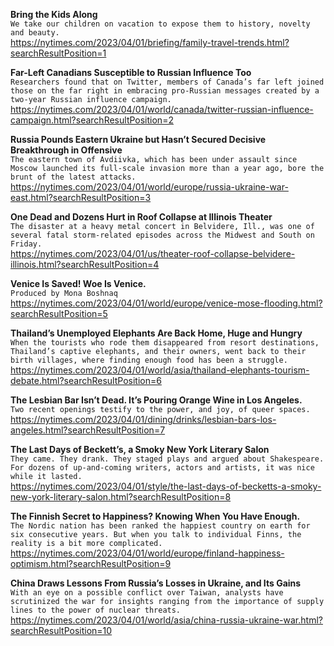 **Bring the Kids Along**\
`We take our children on vacation to expose them to history, novelty and beauty.`\
https://nytimes.com/2023/04/01/briefing/family-travel-trends.html?searchResultPosition=1

**Far-Left Canadians Susceptible to Russian Influence Too**\
`Researchers found that on Twitter, members of Canada’s far left joined those on the far right in embracing pro-Russian messages created by a two-year Russian influence campaign.`\
https://nytimes.com/2023/04/01/world/canada/twitter-russian-influence-campaign.html?searchResultPosition=2

**Russia Pounds Eastern Ukraine but Hasn’t Secured Decisive Breakthrough in Offensive**\
`The eastern town of Avdiivka, which has been under assault since Moscow launched its full-scale invasion more than a year ago, bore the brunt of the latest attacks.`\
https://nytimes.com/2023/04/01/world/europe/russia-ukraine-war-east.html?searchResultPosition=3

**One Dead and Dozens Hurt in Roof Collapse at Illinois Theater**\
`The disaster at a heavy metal concert in Belvidere, Ill., was one of several fatal storm-related episodes across the Midwest and South on Friday.`\
https://nytimes.com/2023/04/01/us/theater-roof-collapse-belvidere-illinois.html?searchResultPosition=4

**Venice Is Saved! Woe Is Venice.**\
`Produced by Mona Boshnaq`\
https://nytimes.com/2023/04/01/world/europe/venice-mose-flooding.html?searchResultPosition=5

**Thailand’s Unemployed Elephants Are Back Home, Huge and Hungry**\
`When the tourists who rode them disappeared from resort destinations, Thailand’s captive elephants, and their owners, went back to their birth villages, where finding enough food has been a struggle.`\
https://nytimes.com/2023/04/01/world/asia/thailand-elephants-tourism-debate.html?searchResultPosition=6

**The Lesbian Bar Isn’t Dead. It’s Pouring Orange Wine in Los Angeles.**\
`Two recent openings testify to the power, and joy, of queer spaces.`\
https://nytimes.com/2023/04/01/dining/drinks/lesbian-bars-los-angeles.html?searchResultPosition=7

**The Last Days of Beckett’s, a Smoky New York Literary Salon**\
`They came. They drank. They staged plays and argued about Shakespeare. For dozens of up-and-coming writers, actors and artists, it was nice while it lasted.`\
https://nytimes.com/2023/04/01/style/the-last-days-of-becketts-a-smoky-new-york-literary-salon.html?searchResultPosition=8

**The Finnish Secret to Happiness? Knowing When You Have Enough.**\
`The Nordic nation has been ranked the happiest country on earth for six consecutive years. But when you talk to individual Finns, the reality is a bit more complicated.`\
https://nytimes.com/2023/04/01/world/europe/finland-happiness-optimism.html?searchResultPosition=9

**China Draws Lessons From Russia’s Losses in Ukraine, and Its Gains**\
`With an eye on a possible conflict over Taiwan, analysts have scrutinized the war for insights ranging from the importance of supply lines to the power of nuclear threats.`\
https://nytimes.com/2023/04/01/world/asia/china-russia-ukraine-war.html?searchResultPosition=10


